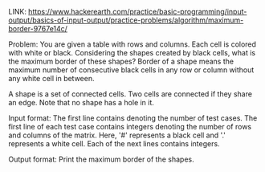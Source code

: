 LINK: https://www.hackerearth.com/practice/basic-programming/input-output/basics-of-input-output/practice-problems/algorithm/maximum-border-9767e14c/


Problem: 
You are given a table with  rows and  columns. Each cell is colored with white or black. Considering the shapes created by black cells, what is the maximum border of these shapes? Border of a shape means the maximum number of consecutive black cells in any row or column without any white cell in between.

A shape is a set of connected cells. Two cells are connected if they share an edge. Note that no shape has a hole in it.

Input format:
The first line contains  denoting the number of test cases.
The first line of each test case contains integers  denoting the number of rows and columns of the matrix. Here, '#' represents a black cell and '.' represents a white cell. 
Each of the next  lines contains  integers.

Output format:
Print the maximum border of the shapes.	


